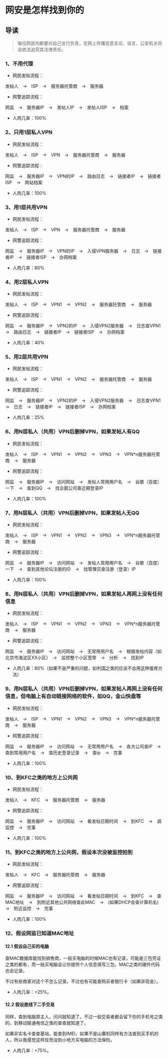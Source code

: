 # 网安是怎样找到你的

## 导读

> 每位网民均都要对自己言行负责，在网上传播恶意言论、谣言，公安机关将会依法追究其法律责任。

### 1、不用代理

- 网民发帖流程：

发帖人　→　ISP　→　服务器托管商　→　服务器

- 网警追踪流程：

网监　→　服务器IP　→　发帖人IP　→　发帖人ISP　→　档案

- 人肉几率：100%

### 2、只用1层私人VPN

- 网民发帖流程：

发帖人　→　ISP　→　VPN　→　服务器托管商　→　服务器

- 网警追踪流程：

网监　→　服务器IP　→　VPN的IP　→　路由日志　→　链接者IP　→　链接者ISP　→　网站档案

- 人肉几率：100%

### 3、用1层共用VPN

- 网民发帖流程：

发帖人　→　ISP　→　VPN　→　服务器托管商　→　服务器

- 网警追踪流程：

网监　→　服务器IP　→　VPN的IP　→　入侵VPN服务器　→　日志　→　链接者IP　→　链接者ISP　→　办网档案

- 人肉几率：80%

### 4、用2层私人VPN

- 网民发帖流程：

发帖人　→　ISP　→　VPN1　→　VPN2　→　服务器托管商　→　服务器

- 网警追踪流程：

网监　→　服务器IP　→　VPN2的IP　→　入侵VPN2服务器　→　日志查VPN1　→　路由日志　→　链接者IP　→　链接者ISP　→　办网档案

- 人肉几率：40%

### 5、用2层共用VPN

- 网民发帖流程：

发帖人　→　ISP　→　VPN1　→　VPN2　→　服务器托管商　→　服务器

- 网警追踪流程：

网监　→　服务器IP　→　VPN2的IP　→　入侵VPN2服务器　→　日志查VPN1　→　日志　→　链接者IP　→　链接者ISP　→　办网档案

- 人肉几率：25%

### 6、用N层私人（共用）VPN后删掉VPN，如果发帖人有QQ

- 网民发帖流程：

发帖人　→　ISP　→　VPN1　→　VPN2　→　VPN3　→　VPN*n服务器托管商　→　服务器

- 网警追踪流程：

网监　→　服务器IP　→　访问网站　→　发帖人常用用户名　→　谷歌（百度）一下　→　查到QQ　→　找企鹅公司查近期登录IP

- 人肉几率：100%

### 7、用N层私人（共用）VPN后删掉VPN，如果发帖人无QQ

- 网民发帖流程：

发帖人　→　ISP　→　VPN1　→　VPN2　→　VPN3　→　VPN*n服务器托管商　→　服务器

- 网警追踪流程：

网监　→　服务器IP　→　访问网站　→　发帖人常用用户名　→　谷歌（百度）一下　→　查到其他论坛注册的ID　→　找管理员查注册（登录）IP

- 人肉几率：100%

### 8、用N层私人（共用）VPN后删掉VPN，如果发帖人再网上没有任何信息

- 网民发帖流程：

发帖人　→　ISP　→　VPN1　→　VPN2　→　VPN3　→　VPN*n服务器托管商　→　服务器

- 网警追踪流程：

网监　→　服务器IP　→　访问网站　→　无常用用户名　→　根据发帖内容（如北京市海淀区XX小区）　→　监控整个小区宽带　→　分析　→　找到IP

- 人肉几率：80%（如果不是严重的问题，如判国之类的应该不会用这种蛋疼方法）

### 9、用N层私人（共用）VPN后删掉VPN，如果发帖人再网上没有任何信息，但电脑上有自动链接网络的软件，如QQ，金山快盘等

- 网民发帖流程：

发帖人　→　ISP　→　VPN1　→　VPN2　→　VPN3　→　VPN*n服务器托管商　→　服务器

- 网警追踪流程：

网监　→　服务器IP　→　访问网站　→　无常用用户名　→　各大公司查IP　→　查到常用用户名　→　查历史登录记录　→　查ip　→　完事

- 人肉几率：100%

### 10、到KFC之类的地方上公共网

- 网民发帖流程：

发帖人　→　KFC　→　服务器托管商　→　服务器

- 网警追踪流程：

网监　→　服务器IP　→　访问网站　→　看发帖日期时间　→　到KFC　→　调监控　→　完事

- 人肉几率：100%

### 11、到KFC之类的地方上公共网，假设本次没被监控拍到

- 网民发帖流程：

发帖人　→　KFC　→　服务器托管商　→　服务器

- 网警追踪流程：

网监　→　服务器IP　→　访问网站　→　看发帖日期时间　→　到KFC　→　查MAC地址　→　到附近其他公共网络查此MAC　→　(如果DHCP会查计算机名)　→　附近监控　→　完事

- 人肉几率：100%

### 12、假设网监已知道MAC地址

#### 12.1 假设自己买的电脑

查MAC数据库能找到销售商，一般买电脑的时候MAC也有记录，可能是三包凭证之类的都有，而一般买电脑会让你提供个人信息填写三包，MAC之类的硬件代码也会记录。

不过有些商家对这个不怎么记录。不过也有可能查购买者银行卡（如果非现金）。

- 人肉几率：<25%。

#### 12.2 假设是线下二手交易

同样，查到电脑原主人，问问就知道了。不过一般交易者都会留下你的手机号之类的，到移动联通电信之类的查查就知道了。

如果非实名卡查查基站，能查到IMEI，如果不是山寨机同样有方法查到买手机的人，所以我感觉这样反而没到小地方买电脑的方法保险。

- 人肉几率：<75%。
